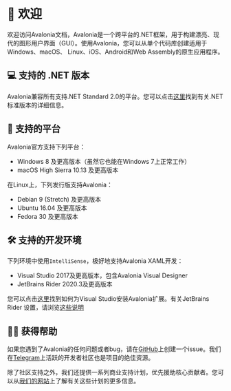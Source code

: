 # 👋 欢迎

欢迎访问Avalonia文档，Avalonia是一个跨平台的.NET框架，用于构建漂亮、现代的图形用户界面（GUI）。使用Avalonia，您可以从单个代码库创建适用于Windows、macOS、 Linux、iOS、Android和Web Assembly的原生应用程序。

## 💻 支持的 .NET 版本

Avalonia兼容所有支持.NET Standard 2.0的平台。您可以点击[这里](https://learn.microsoft.com/zh-cn/dotnet/standard/net-standard?tabs=net-standard-2-0#select-net-standard-version)找到有关.NET标准版本的详细信息。

## 📱 支持的平台

Avalonia官方支持下列平台：

- Windows 8 及更高版本（虽然它也能在Windows 7上正常工作）
- macOS High Sierra 10.13 及更高版本

在Linux上，下列发行版支持Avalonia：
- Debian 9 \(Stretch\) 及更高版本
- Ubuntu 16.04 及更高版本
- Fedora 30 及更高版本

## 🛠 支持的开发环境

下列环境中使用`IntelliSense`，极好地支持Avalonia XAML开发：

- Visual Studio 2017及更高版本，包含Avalonia Visual Designer
- JetBrains Rider 2020.3及更高版本

您可以点击[这里](docs/getting-started/ide-support/)找到如何为Visual Studio安装Avalonia扩展。有关JetBrains Rider 设置，请浏览[这些说明](docs/getting-started/ide-support/jetbrains-rider-setup.md)


## 🙋‍♂️ 获得帮助

如果您遇到了Avalonia的任何问题或者bug，请在[GitHub](https://github.com/AvaloniaUI/Avalonia)上创建一个issue。我们在[Telegram](https://t.me/Avalonia)上活跃的开发者社区也是项目的绝佳资源。

除了社区支持之外，我们还提供一系列商业支持计划，优先援助核心贡献者。您可以从[我们的网站](https://avaloniaui.net/support.html)上了解有关这些计划的更多信息。
